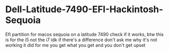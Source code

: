 # Dell-Latitude-7490-EFI-Hackintosh-Sequoia
Efi partition for macos sequoia on a latitude 7490
check if it works, btw this is for the i5 not the i7 idk if there's a difference
don't ask me why it's not working it did for me
you get what you get and you don't get upset
